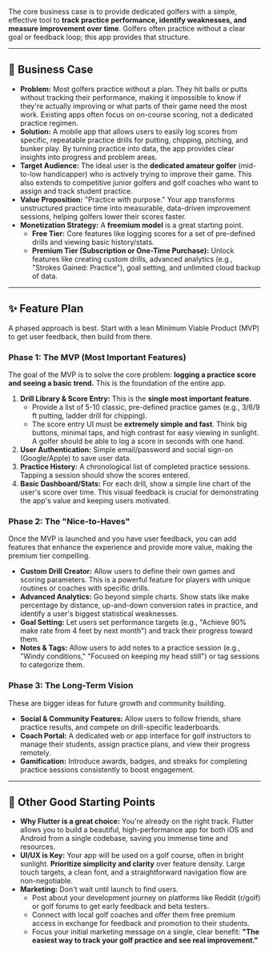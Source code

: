 The core business case is to provide dedicated golfers with a simple, effective tool to **track practice performance, identify weaknesses, and measure improvement over time**. Golfers often practice without a clear goal or feedback loop; this app provides that structure.

***

## 🏢 Business Case

* **Problem:** Most golfers practice without a plan. They hit balls or putts without tracking their performance, making it impossible to know if they're actually improving or what parts of their game need the most work. Existing apps often focus on on-course scoring, not a dedicated practice regimen.
* **Solution:** A mobile app that allows users to easily log scores from specific, repeatable practice drills for putting, chipping, pitching, and bunker play. By turning practice into data, the app provides clear insights into progress and problem areas.
* **Target Audience:** The ideal user is the **dedicated amateur golfer** (mid-to-low handicapper) who is actively trying to improve their game. This also extends to competitive junior golfers and golf coaches who want to assign and track student practice.
* **Value Proposition:** "Practice with purpose." Your app transforms unstructured practice time into measurable, data-driven improvement sessions, helping golfers lower their scores faster.
* **Monetization Strategy:** A **freemium model** is a great starting point.
    * **Free Tier:** Core features like logging scores for a set of pre-defined drills and viewing basic history/stats.
    * **Premium Tier (Subscription or One-Time Purchase):** Unlock features like creating custom drills, advanced analytics (e.g., "Strokes Gained: Practice"), goal setting, and unlimited cloud backup of data.

***

## ✨ Feature Plan

A phased approach is best. Start with a lean Minimum Viable Product (MVP) to get user feedback, then build from there.

### Phase 1: The MVP (Most Important Features)

The goal of the MVP is to solve the core problem: **logging a practice score and seeing a basic trend.** This is the foundation of the entire app.

1.  **Drill Library & Score Entry:** This is the **single most important feature**.
    * Provide a list of 5-10 classic, pre-defined practice games (e.g., 3/6/9 ft putting, ladder drill for chipping).
    * The score entry UI must be **extremely simple and fast**. Think big buttons, minimal taps, and high contrast for easy viewing in sunlight. A golfer should be able to log a score in seconds with one hand.
2.  **User Authentication:** Simple email/password and social sign-on (Google/Apple) to save user data.
3.  **Practice History:** A chronological list of completed practice sessions. Tapping a session should show the scores entered.
4.  **Basic Dashboard/Stats:** For each drill, show a simple line chart of the user's score over time. This visual feedback is crucial for demonstrating the app's value and keeping users motivated.



### Phase 2: The "Nice-to-Haves"

Once the MVP is launched and you have user feedback, you can add features that enhance the experience and provide more value, making the premium tier compelling.

* **Custom Drill Creator:** Allow users to define their own games and scoring parameters. This is a powerful feature for players with unique routines or coaches with specific drills.
* **Advanced Analytics:** Go beyond simple charts. Show stats like make percentage by distance, up-and-down conversion rates in practice, and identify a user's biggest statistical weaknesses.
* **Goal Setting:** Let users set performance targets (e.g., "Achieve 90% make rate from 4 feet by next month") and track their progress toward them.
* **Notes & Tags:** Allow users to add notes to a practice session (e.g., "Windy conditions," "Focused on keeping my head still") or tag sessions to categorize them.

### Phase 3: The Long-Term Vision

These are bigger ideas for future growth and community building.

* **Social & Community Features:** Allow users to follow friends, share practice results, and compete on drill-specific leaderboards.
* **Coach Portal:** A dedicated web or app interface for golf instructors to manage their students, assign practice plans, and view their progress remotely.
* **Gamification:** Introduce awards, badges, and streaks for completing practice sessions consistently to boost engagement.

***

## 🚀 Other Good Starting Points

* **Why Flutter is a great choice:** You're already on the right track. Flutter allows you to build a beautiful, high-performance app for both iOS and Android from a single codebase, saving you immense time and resources.
* **UI/UX is Key:** Your app will be used on a golf course, often in bright sunlight. **Prioritize simplicity and clarity** over feature density. Large touch targets, a clean font, and a straightforward navigation flow are non-negotiable.
* **Marketing:** Don't wait until launch to find users.
    * Post about your development journey on platforms like Reddit (r/golf) or golf forums to get early feedback and beta testers.
    * Connect with local golf coaches and offer them free premium access in exchange for feedback and promotion to their students.
    * Focus your initial marketing message on a single, clear benefit: **"The easiest way to track your golf practice and see real improvement."**
